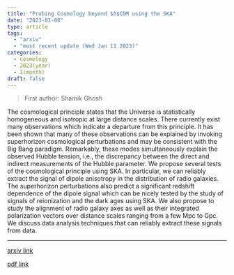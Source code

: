 ```yaml
---
title: "Probing Cosmology beyond $Λ$CDM using the SKA"
date: "2023-01-08"
type: article
tags:
  - "arxiv"
  - "most recent update (Wed Jan 11 2023)"
categories:
  - cosmology
  - 2023(year)
  - 1(month)
draft: false
---
```


> First author: Shamik Ghosh

 The cosmological principle states that the Universe is statistically
homogeneous and isotropic at large distance scales. There currently exist many
observations which indicate a departure from this principle. It has been shown
that many of these observations can be explained by invoking superhorizon
cosmological perturbations and may be consistent with the Big Bang paradigm.
Remarkably, these modes simultaneously explain the observed Hubble tension,
i.e., the discrepancy between the direct and indirect measurements of the
Hubble parameter. We propose several tests of the cosmological principle using
SKA. In particular, we can reliably extract the signal of dipole anisotropy in
the distribution of radio galaxies. The superhorizon perturbations also predict
a significant redshift dependence of the dipole signal which can be nicely
tested by the study of signals of reionization and the dark ages using SKA. We
also propose to study the alignment of radio galaxy axes as well as their
integrated polarization vectors over distance scales ranging from a few Mpc to
Gpc. We discuss data analysis techniques that can reliably extract these
signals from data.

---
[arxiv link](http://arxiv.org/abs/2301.03065v1)

[pdf link](http://arxiv.org/pdf/2301.03065v1)